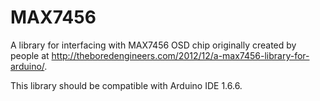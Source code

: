 # MAX7456
A library for interfacing with MAX7456 OSD chip originally created by people at http://theboredengineers.com/2012/12/a-max7456-library-for-arduino/.

This library should be compatible with Arduino IDE 1.6.6.
